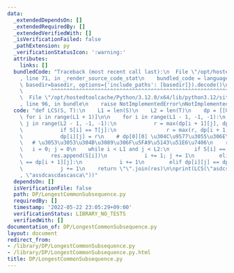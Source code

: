 ```yaml
---
data:
  _extendedDependsOn: []
  _extendedRequiredBy: []
  _extendedVerifiedWith: []
  _isVerificationFailed: false
  _pathExtension: py
  _verificationStatusIcon: ':warning:'
  attributes:
    links: []
  bundledCode: "Traceback (most recent call last):\n  File \"/opt/hostedtoolcache/Python/3.12.0/x64/lib/python3.12/site-packages/onlinejudge_verify/documentation/build.py\"\
    , line 71, in _render_source_code_stat\n    bundled_code = language.bundle(stat.path,\
    \ basedir=basedir, options={'include_paths': [basedir]}).decode()\n          \
    \         ^^^^^^^^^^^^^^^^^^^^^^^^^^^^^^^^^^^^^^^^^^^^^^^^^^^^^^^^^^^^^^^^^^^^^^^^^^^^^^^^^\n\
    \  File \"/opt/hostedtoolcache/Python/3.12.0/x64/lib/python3.12/site-packages/onlinejudge_verify/languages/python.py\"\
    , line 96, in bundle\n    raise NotImplementedError\nNotImplementedError\n"
  code: "def LCS(S, T):\n    L1 = len(S)\n    L2 = len(T)\n    dp = [[0] * (L2 + 1)\
    \ for i in range(L1 + 1)]\n\n    for i in range(L1 - 1, -1, -1):\n        for\
    \ j in range(L2 - 1, -1, -1):\n            r = max(dp[i + 1][j], dp[i][j + 1])\n\
    \            if S[i] == T[j]:\n                r = max(r, dp[i + 1][j + 1] + 1)\n\
    \            dp[i][j] = r\n    # dp[0][0] \u304C\u9577\u3055\u306E\u89E3\n\n \
    \   # \u3053\u3053\u304B\u3089\u306F\u5FA9\u5143\u51E6\u7406\n    res = []\n \
    \   i = 0; j = 0\n    while i < L1 and j < L2:\n        if S[i] == T[j]:\n   \
    \         res.append(S[i])\n            i += 1; j += 1\n        elif dp[i][j]\
    \ == dp[i + 1][j]:\n            i += 1\n        elif dp[i][j] == dp[i][j + 1]:\n\
    \            j += 1\n    return \"\".join(res)\n\nprint(LCS(\"asdcsascsadsd\"\
    , \"assdcascdascasca\"))"
  dependsOn: []
  isVerificationFile: false
  path: DP/LongestCommonSubsequence.py
  requiredBy: []
  timestamp: '2022-05-22 23:05:29+09:00'
  verificationStatus: LIBRARY_NO_TESTS
  verifiedWith: []
documentation_of: DP/LongestCommonSubsequence.py
layout: document
redirect_from:
- /library/DP/LongestCommonSubsequence.py
- /library/DP/LongestCommonSubsequence.py.html
title: DP/LongestCommonSubsequence.py
---
```


